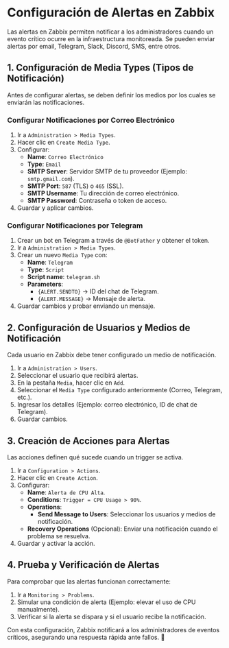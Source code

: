 # Configuración de Alertas en Zabbix

Las alertas en Zabbix permiten notificar a los administradores cuando un evento crítico ocurre en la infraestructura monitoreada. Se pueden enviar alertas por email, Telegram, Slack, Discord, SMS, entre otros.

## 1. Configuración de Media Types (Tipos de Notificación)
Antes de configurar alertas, se deben definir los medios por los cuales se enviarán las notificaciones.

### Configurar Notificaciones por Correo Electrónico
1. Ir a `Administration > Media Types`.
2. Hacer clic en `Create Media Type`.
3. Configurar:
   - **Name**: `Correo Electrónico`
   - **Type**: `Email`
   - **SMTP Server**: Servidor SMTP de tu proveedor (Ejemplo: `smtp.gmail.com`).
   - **SMTP Port**: `587` (TLS) o `465` (SSL).
   - **SMTP Username**: Tu dirección de correo electrónico.
   - **SMTP Password**: Contraseña o token de acceso.
4. Guardar y aplicar cambios.

### Configurar Notificaciones por Telegram
1. Crear un bot en Telegram a través de `@BotFather` y obtener el token.
2. Ir a `Administration > Media Types`.
3. Crear un nuevo `Media Type` con:
   - **Name**: `Telegram`
   - **Type**: `Script`
   - **Script name**: `telegram.sh`
   - **Parameters**:
     - `{ALERT.SENDTO}` → ID del chat de Telegram.
     - `{ALERT.MESSAGE}` → Mensaje de alerta.
4. Guardar cambios y probar enviando un mensaje.

## 2. Configuración de Usuarios y Medios de Notificación
Cada usuario en Zabbix debe tener configurado un medio de notificación.

1. Ir a `Administration > Users`.
2. Seleccionar el usuario que recibirá alertas.
3. En la pestaña `Media`, hacer clic en `Add`.
4. Seleccionar el `Media Type` configurado anteriormente (Correo, Telegram, etc.).
5. Ingresar los detalles (Ejemplo: correo electrónico, ID de chat de Telegram).
6. Guardar cambios.

## 3. Creación de Acciones para Alertas
Las acciones definen qué sucede cuando un trigger se activa.

1. Ir a `Configuration > Actions`.
2. Hacer clic en `Create Action`.
3. Configurar:
   - **Name**: `Alerta de CPU Alta`.
   - **Conditions**: `Trigger = CPU Usage > 90%`.
   - **Operations**:
     - **Send Message to Users**: Seleccionar los usuarios y medios de notificación.
   - **Recovery Operations** (Opcional): Enviar una notificación cuando el problema se resuelva.
4. Guardar y activar la acción.

## 4. Prueba y Verificación de Alertas
Para comprobar que las alertas funcionan correctamente:
1. Ir a `Monitoring > Problems`.
2. Simular una condición de alerta (Ejemplo: elevar el uso de CPU manualmente).
3. Verificar si la alerta se dispara y si el usuario recibe la notificación.

Con esta configuración, Zabbix notificará a los administradores de eventos críticos, asegurando una respuesta rápida ante fallos. 🚀

